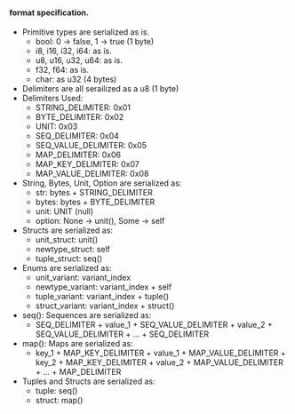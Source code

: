#### format specification.
- Primitive types are serialized as is.
    - bool: 0 -> false, 1 -> true (1 byte)
    - i8, i16, i32, i64: as is.
    - u8, u16, u32, u64: as is.
    - f32, f64: as is.
    - char: as u32 (4 bytes)
- Delimiters are all serailized as a u8 (1 byte)
- Delimiters Used:
    - STRING_DELIMITER: 0x01
    - BYTE_DELIMITER: 0x02
    - UNIT: 0x03
    - SEQ_DELIMITER: 0x04
    - SEQ_VALUE_DELIMITER: 0x05
    - MAP_DELIMITER: 0x06
    - MAP_KEY_DELIMITER: 0x07
    - MAP_VALUE_DELIMITER: 0x08
- String, Bytes, Unit, Option are serialized as:
    - str: bytes + STRING_DELIMITER
    - bytes: bytes + BYTE_DELIMITER
    - unit: UNIT (null)
    - option: None -> unit(), Some -> self
- Structs are serialized as:
    - unit_struct: unit()
    - newtype_struct: self
    - tuple_struct: seq()
- Enums are serialized as:
    - unit_variant: variant_index
    - newtype_variant: variant_index + self
    - tuple_variant: variant_index + tuple()
    - struct_variant: variant_index + struct()
- seq(): Sequences are serialized as:
    - SEQ_DELIMITER + value_1 + SEQ_VALUE_DELIMITER + value_2 + SEQ_VALUE_DELIMITER + ... + SEQ_DELIMITER
- map(): Maps are serialized as:
    - key_1 + MAP_KEY_DELIMITER +
      value_1 + MAP_VALUE_DELIMITER +
      key_2 + MAP_KEY_DELIMITER +
      value_2 + MAP_VALUE_DELIMITER +
      ... + MAP_DELIMITER
- Tuples and Structs are serialized as:
    - tuple: seq()
    - struct: map()
